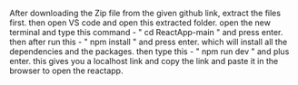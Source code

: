 After downloading the Zip file from the given github link, 
extract the files first. 
then open VS code and open this extracted folder.
open the new terminal and type this command - " cd ReactApp-main " and press enter.
then after run this - " npm install " and press enter.
which will install all the dependencies and the packages.
then type this - " npm run dev " and plus enter.
this gives you a localhost link and copy the link and paste it in the browser to open the reactapp.
